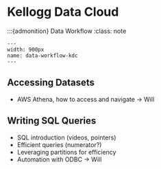 # Kellogg Data Cloud

:::{admonition} Data Workflow
:class: note

```{figure} ./images/data-workflow-kdc.png
---
width: 900px
name: data-workflow-kdc
---
```

## Accessing Datasets

- AWS Athena, how to access and navigate -> Will

## Writing SQL Queries

- SQL introduction (videos, pointers)
- Efficient queries (numerator?)
- Leveraging partitions for efficiency
- Automation with ODBC -> Will

##
